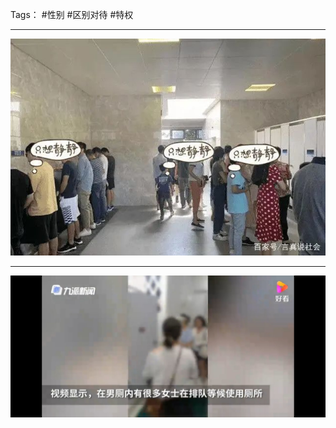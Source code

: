 Tags： #性别 #区别对待 #特权
***
![](https://raw.githubusercontent.com/bluntvoice/mypic/main/1673171290923.jpeg)
***
![](https://raw.githubusercontent.com/bluntvoice/mypic/main/1673171297804.jpeg)